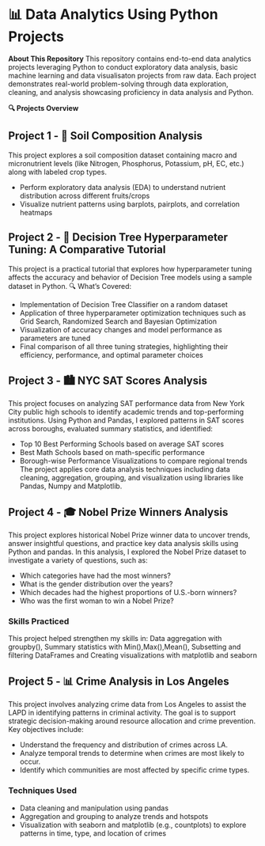 # 📊 Data Analytics Using Python Projects

**About This Repository**
This repository contains end-to-end data analytics projects leveraging Python to conduct exploratory data analysis, basic machine learning and data visualisaton projects from raw data. Each project demonstrates real-world problem-solving through data exploration, cleaning, and analysis showcasing proficiency in data analysis and Python.

**🔍 Projects Overview**

## Project 1 - 🌱 Soil Composition Analysis
This project explores a soil composition dataset containing macro and micronutrient levels (like Nitrogen, Phosphorus, Potassium, pH, EC, etc.) along with labeled crop types.
- Perform exploratory data analysis (EDA) to understand nutrient distribution across different fruits/crops
- Visualize nutrient patterns using barplots, pairplots, and correlation heatmaps

## Project 2 - 🌳 Decision Tree Hyperparameter Tuning: A Comparative Tutorial
This project is a practical tutorial that explores how hyperparameter tuning affects the accuracy and behavior of Decision Tree models using a sample dataset in Python.
🔍 What’s Covered:
- Implementation of Decision Tree Classifier on a random dataset
- Application of three hyperparameter optimization techniques such as Grid Search, Randomized Search and Bayesian Optimization 
- Visualization of accuracy changes and model performance as parameters are tuned
- Final comparison of all three tuning strategies, highlighting their efficiency, performance, and optimal parameter choices

## Project 3 - 🏙️ NYC SAT Scores Analysis
This project focuses on analyzing SAT performance data from New York City public high schools to identify academic trends and top-performing institutions. Using Python and Pandas, I explored patterns in SAT scores across boroughs, evaluated summary statistics, and identified:

- Top 10 Best Performing Schools based on average SAT scores
- Best Math Schools based on math-specific performance
- Borough-wise Performance Visualizations to compare regional trends
The project applies core data analysis techniques including data cleaning, aggregation, grouping, and visualization using libraries like Pandas, Numpy and Matplotlib.

## Project 4 - 🎓 Nobel Prize Winners Analysis
This project explores historical Nobel Prize winner data to uncover trends, answer insightful questions, and practice key data analysis skills using Python and pandas. In this analysis, I explored the Nobel Prize dataset to investigate a variety of questions, such as:

- Which categories have had the most winners?
- What is the gender distribution over the years?
- Which decades had the highest proportions of U.S.-born winners?
- Who was the first woman to win a Nobel Prize?

### Skills Practiced
This project helped strengthen my skills in: Data aggregation with groupby(), Summary statistics with Min(),Max(),Mean(), Subsetting and filtering DataFrames and Creating visualizations with matplotlib and seaborn

## Project 5 - 📊 Crime Analysis in Los Angeles
This project involves analyzing crime data from Los Angeles to assist the LAPD in identifying patterns in criminal activity. The goal is to support strategic decision-making around resource allocation and crime prevention. Key objectives include:

- Understand the frequency and distribution of crimes across LA.
- Analyze temporal trends to determine when crimes are most likely to occur.
- Identify which communities are most affected by specific crime types.

### Techniques Used
- Data cleaning and manipulation using pandas
- Aggregation and grouping to analyze trends and hotspots
- Visualization with seaborn and matplotlib (e.g., countplots) to explore patterns in time, type, and location of crimes
